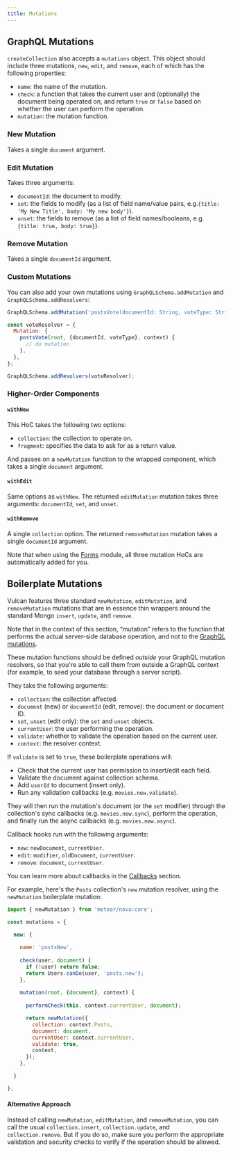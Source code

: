 ```yaml
---
title: Mutations
---
```


## GraphQL Mutations

`createCollection` also accepts a `mutations` object. This object should include three mutations, `new`, `edit`, and `remove`, each of which has the following properties:

- `name`: the name of the mutation.
- `check`: a function that takes the current user and (optionally) the document being operated on, and return `true` or `false` based on whether the user can perform the operation.
- `mutation`: the mutation function.

### New Mutation

Takes a single `document` argument.

### Edit Mutation

Takes three arguments:

- `documentId`: the document to modify.
- `set`: the fields to modify (as a list of field name/value pairs, e.g.`{title: 'My New Title', body: 'My new body'}`).
- `unset`: the fields to remove (as a list of field names/booleans, e.g. `{title: true, body: true}`).

### Remove Mutation

Takes a single `documentId` argument.

### Custom Mutations

You can also add your own mutations using `GraphQLSchema.addMutation` and `GraphQLSchema.addResolvers`:

```js
GraphQLSchema.addMutation('postsVote(documentId: String, voteType: String) : Post');

const voteResolver = {
  Mutation: {
    postsVote(root, {documentId, voteType}, context) {
      // do mutation
    },
  },
};

GraphQLSchema.addResolvers(voteResolver);
```

### Higher-Order Components

#### `withNew`

This HoC takes the following two options:

- `collection`: the collection to operate on.
- `fragment`: specifies the data to ask for as a return value.

And passes on a `newMutation` function to the wrapped component, which takes a single `document` argument.

#### `withEdit`

Same options as `withNew`. The returned `editMutation` mutation takes three arguments: `documentId`, `set`, and `unset`. 

#### `withRemove`

A single `collection` option. The returned `removeMutation` mutation takes a single `documentId` argument. 

Note that when using the [Forms](forms.html) module, all three mutation HoCs are automatically added for you. 

## Boilerplate Mutations

Vulcan features three standard `newMutation`, `editMutation`, and `removeMutation` mutations that are in essence thin wrappers around the standard Mongo `insert`, `update`, and `remove`. 

Note that in the context of this section, “mutation” refers to the function that performs the actual server-side database operation, and not to the [GraphQL mutations](mutations.html). 

These mutation functions should be defined *outside* your GraphQL mutation resolvers, so that you're able to call them from outside a GraphQL context (for example, to seed your database through a server script).

They take the following arguments:

- `collection`: the collection affected.
- `document` (new) or `documentId` (edit, remove): the document or document ID.
- `set`, `unset` (edit only): the `set` and `unset` objects. 
- `currentUser`: the user performing the operation.
- `validate`: whether to validate the operation based on the current user.
- `context`: the resolver context.

If `validate` is set to `true`, these boilerplate operations will: 

- Check that the current user has permission to insert/edit each field.
- Validate the document against collection schema.
- Add `userId` to document (insert only).
- Run any validation callbacks (e.g. `movies.new.validate`).

They will then run the mutation's document (or the `set` modifier) through the collection's sync callbacks (e.g. `movies.new.sync`), perform the operation, and finally run the async callbacks (e.g. `movies.new.async`).

Callback hooks run with the following arguments:

- `new`: `newDocument`, `currentUser`.
- `edit`: `modifier`, `oldDocument`, `currentUser`.
- `remove`: `document`, `currentUser`.

You can learn more about callbacks in the [Callbacks](callbacks.html) section. 

For example, here's the `Posts` collection's `new` mutation resolver, using the `newMutation` boilerplate mutation:

```js
import { newMutation } from 'meteor/nova:core';

const mutations = {

  new: {
    
    name: 'postsNew',
    
    check(user, document) {
      if (!user) return false;
      return Users.canDo(user, 'posts.new');
    },
    
    mutation(root, {document}, context) {
      
      performCheck(this, context.currentUser, document);

      return newMutation({
        collection: context.Posts,
        document: document, 
        currentUser: context.currentUser,
        validate: true,
        context,
      });
    },

  }

};
```

#### Alternative Approach

Instead of calling `newMutation`, `editMutation`, and `removeMutation`, you can call the usual `collection.insert`, `collection.update`, and `collection.remove`. But if you do so, make sure you perform the appropriate validation and security checks to verify if the operation should be allowed. 
